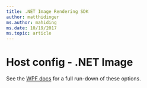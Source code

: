 ```yaml
---
title: .NET Image Rendering SDK
author: matthidinger
ms.author: mahiding
ms.date: 10/19/2017
ms.topic: article
---
```


# Host config - .NET Image

See the [WPF docs](NET-WPF.md) for a full run-down of these options.